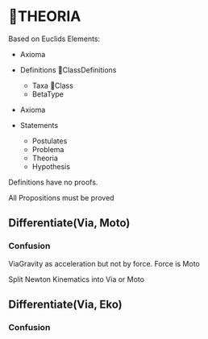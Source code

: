 # 🔷<beta>THEORIA</beta>

Based on Euclids Elements:

- Axioma

- Definitions 🐍<py>ClassDefinitions</py>
    - Taxa 🐍<py>Class</py>
    - BetaType
- Axioma
- Statements
    - Postulates
    - Problema
    - Theoria
    - Hypothesis

Definitions have no proofs.

All Propositions must be proved

## Differentiate(Via, Moto)

### Confusion

ViaGravity as acceleration but not by force. Force is Moto

Split Newton Kinematics into Via or Moto

## Differentiate(Via, Eko)

### Confusion

